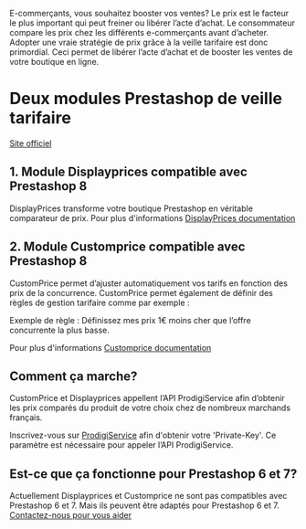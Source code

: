 E-commerçants, vous souhaitez booster vos ventes? Le prix est le facteur le plus important qui peut freiner ou libérer l’acte d’achat. Le consommateur compare les prix chez les différents e-commerçants avant d’acheter. Adopter une vraie stratégie de prix grâce à la veille tarifaire est donc primordial. Ceci permet de libérer l’acte d’achat et de booster les ventes de votre boutique en ligne. 

# Deux modules Prestashop de veille tarifaire 

[Site officiel](https://www.prodigiservice.fr)

## 1. Module Displayprices compatible avec Prestashop 8

DisplayPrices transforme votre boutique Prestashop en véritable comparateur de prix.
Pour plus d'informations [DisplayPrices documentation](https://www.prodigiservice.fr/faq/module-prestashop-displayprices-veille-tarifaire)

## 2. Module Customprice compatible avec Prestashop 8

CustomPrice permet d’ajuster automatiquement vos tarifs en fonction des prix de la concurrence. CustomPrice permet également de définir des règles de gestion tarifaire comme par exemple :

Exemple de règle : Définissez mes prix 1€ moins cher que l’offre concurrente la plus basse.

Pour plus d'informations [Customprice documentation](https://www.prodigiservice.fr/faq/module-prestashop-customprice-veille-tarifaire)

## Comment ça marche?

CustomPrice et Displayprices appellent l’API ProdigiService afin d’obtenir les prix comparés du produit de votre choix chez de nombreux marchands français. 

Inscrivez-vous sur [ProdigiService](https://www.prodigiservice.fr/login) afin d'obtenir votre 'Private-Key'. Ce paramètre est nécessaire pour appeler l’API ProdigiService.

## Est-ce que ça fonctionne pour Prestashop 6 et 7?

Actuellement Displayprices et Customprice ne sont pas compatibles avec Prestashop 6 et 7. Mais ils peuvent être adaptés pour Prestashop 6 et 7. 
[Contactez-nous pour vous aider](https://www.prodigiservice.fr/contactus?action=contactus)

